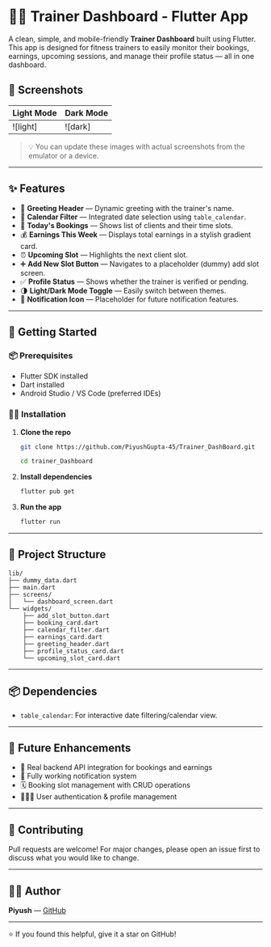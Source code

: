 # 🏋️‍♂️ Trainer Dashboard - Flutter App

A clean, simple, and mobile-friendly **Trainer Dashboard** built using Flutter. This app is designed for fitness trainers to easily monitor their bookings, earnings, upcoming sessions, and manage their profile status — all in one dashboard.

## 📱 Screenshots

| Light Mode | Dark Mode |
|------------|-----------|
| ![light] | ![dark] |

> 💡 You can update these images with actual screenshots from the emulator or a device.

---

## ✨ Features

- 👋 **Greeting Header** — Dynamic greeting with the trainer's name.
- 📅 **Calendar Filter** — Integrated date selection using `table_calendar`.
- 📖 **Today's Bookings** — Shows list of clients and their time slots.
- 💰 **Earnings This Week** — Displays total earnings in a stylish gradient card.
- ⏰ **Upcoming Slot** — Highlights the next client slot.
- ➕ **Add New Slot Button** — Navigates to a placeholder (dummy) add slot screen.
- ✅ **Profile Status** — Shows whether the trainer is verified or pending.
- 🌗 **Light/Dark Mode Toggle** — Easily switch between themes.
- 🔔 **Notification Icon** — Placeholder for future notification features.

---

## 🚀 Getting Started

### 📦 Prerequisites

- Flutter SDK installed
- Dart installed
- Android Studio / VS Code (preferred IDEs)

### 🧑‍💻 Installation

1. **Clone the repo**
   ```bash
   git clone https://github.com/PiyushGupta-45/Trainer_DashBoard.git

   cd trainer_Dashboard
   ```

2. **Install dependencies**
   ```bash
   flutter pub get
   ```

3. **Run the app**
   ```bash
   flutter run
   ```

---

## 📂 Project Structure

```
lib/
├── dummy_data.dart
├── main.dart
├── screens/
│   └── dashboard_screen.dart
└── widgets/
    ├── add_slot_button.dart
    ├── booking_card.dart
    ├── calendar_filter.dart
    ├── earnings_card.dart
    ├── greeting_header.dart
    ├── profile_status_card.dart
    └── upcoming_slot_card.dart
```

---

## 📦 Dependencies

- `table_calendar`: For interactive date filtering/calendar view.

---

## 🧠 Future Enhancements

- 🔄 Real backend API integration for bookings and earnings
- 🔔 Fully working notification system
- 🗓️ Booking slot management with CRUD operations
- 🧑‍🤝‍🧑 User authentication & profile management

---

## 🤝 Contributing

Pull requests are welcome! For major changes, please open an issue first to discuss what you would like to change.

---

## 🙋‍♂️ Author

**Piyush** — [GitHub](https://github.com/PiyushGupta-45)

---

⭐ If you found this helpful, give it a star on GitHub!